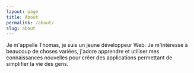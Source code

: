 ```yaml
---
layout: page
title: About
permalink: /about/
slug: about
---
```


Je m'appelle Thomas, je suis un jeune développeur Web. Je m'intéresse à beaucoup de choses variées, j'adore apprendre et utiliser mes connaissances nouvelles pour créer des applications permettant de simplifier la vie des gens.
